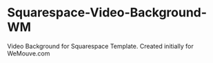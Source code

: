 # Squarespace-Video-Background-WM
Video Background for Squarespace Template. Created initially for WeMouve.com
